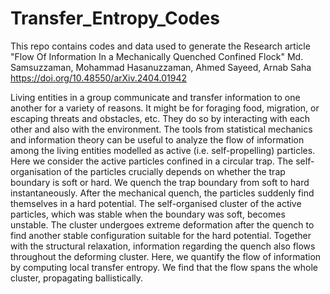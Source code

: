 # Transfer_Entropy_Codes
This repo contains codes and data used to generate the Research article 
"Flow Of Information In a Mechanically Quenched Confined Flock"
Md. Samsuzzaman, Mohammad Hasanuzzaman, Ahmed Sayeed, Arnab Saha
https://doi.org/10.48550/arXiv.2404.01942

 Living entities in a group communicate and transfer information to one another for a variety of reasons. It might be for foraging food, migration, or escaping threats and obstacles, etc. They do so by interacting with each other and also with the environment. The tools from statistical mechanics and information theory can be useful to analyze the flow of information among the living entities modelled as active (i.e. self-propelling) particles. Here we consider the active particles confined in a circular trap. The self-organisation of the particles crucially depends on whether the trap boundary is soft or hard. We quench the trap boundary from soft to hard instantaneously. After the mechanical quench, the particles suddenly find themselves in a hard potential. The self-organised cluster of the active particles, which was stable when the boundary was soft, becomes unstable. The cluster undergoes extreme deformation after the quench to find another stable configuration suitable for the hard potential. Together with the structural relaxation, information regarding the quench also flows throughout the deforming cluster. Here, we quantify the flow of information by computing local transfer entropy. We find that the flow spans the whole cluster, propagating ballistically.
